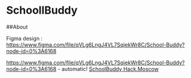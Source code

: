 # SchoollBuddy

##About

<text>
 
 

Figma design : https://www.figma.com/file/qVLg6LngJ4VL7SqiekWr8C/School-Buddy?node-id=0%3A6168

https://www.figma.com/file/qVLg6LngJ4VL7SqiekWr8C/School-Buddy?node-id=0%3A6168 - automatic!
[SchoolBuddy Hack.Moscow ](
https://www.figma.com/file/qVLg6LngJ4VL7SqiekWr8C/School-Buddy?node-id=0%3A6168)
